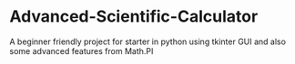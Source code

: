 # Advanced-Scientific-Calculator
A beginner friendly project for starter in python using tkinter GUI and also some advanced features from Math.PI
